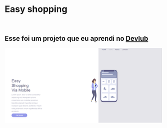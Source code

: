 <h1>Easy shopping</h1>
<br>
<h2>Esse foi um projeto que eu aprendi no <a href="https://rodolfomri.com.br/devclub">Devlub</a></h2>
<b>
  <img src="https://github.com/LeonardoSantos87/Easy-shopping/blob/master/img/print%20pc.PNG?raw=true" />
